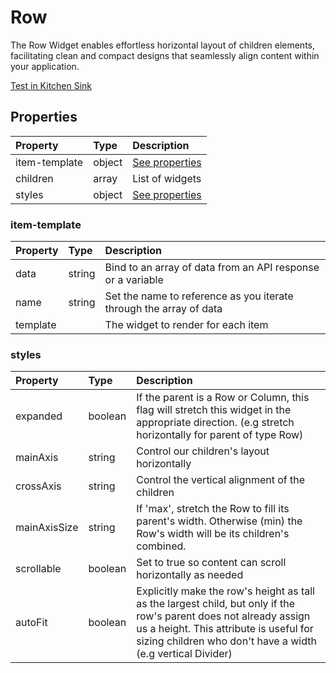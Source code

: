 # Row

The Row Widget enables effortless horizontal layout of children elements, facilitating clean and compact designs that seamlessly align content within your application.

[Test in Kitchen Sink](https://studio.ensembleui.com/app/e24402cb-75e2-404c-866c-29e6c3dd7992/screen/4bd0d453-c243-429d-a562-93cbc9db38e3)

## Properties

| Property      | Type   | Description                      |
| :------------ | :----- | :------------------------------- |
| item-template | object | [See properties](#item-template) |
| children      | array  | List of widgets                  |
| styles        | object | [See properties](#styles)        |

### item-template

| Property | Type   | Description                                                        |
| :------- | :----- | :----------------------------------------------------------------- |
| data     | string | Bind to an array of data from an API response or a variable        |
| name     | string | Set the name to reference as you iterate through the array of data |
| template |        | The widget to render for each item                                 |

### styles

| Property     | Type    | Description                                                                                                                                                                                                                 |
| :----------- | :------ | :-------------------------------------------------------------------------------------------------------------------------------------------------------------------------------------------------------------------------- |
| expanded     | boolean | If the parent is a Row or Column, this flag will stretch this widget in the appropriate direction. (e.g stretch horizontally for parent of type Row)                                                                        |
| mainAxis     | string  | Control our children's layout horizontally                                                                                                                                                                                  |
| crossAxis    | string  | Control the vertical alignment of the children                                                                                                                                                                              |
| mainAxisSize | string  | If 'max', stretch the Row to fill its parent's width. Otherwise (min) the Row's width will be its children's combined.                                                                                                      |
| scrollable   | boolean | Set to true so content can scroll horizontally as needed                                                                                                                                                                    |
| autoFit      | boolean | Explicitly make the row's height as tall as the largest child, but only if the row's parent does not already assign us a height. This attribute is useful for sizing children who don't have a width (e.g vertical Divider) |
